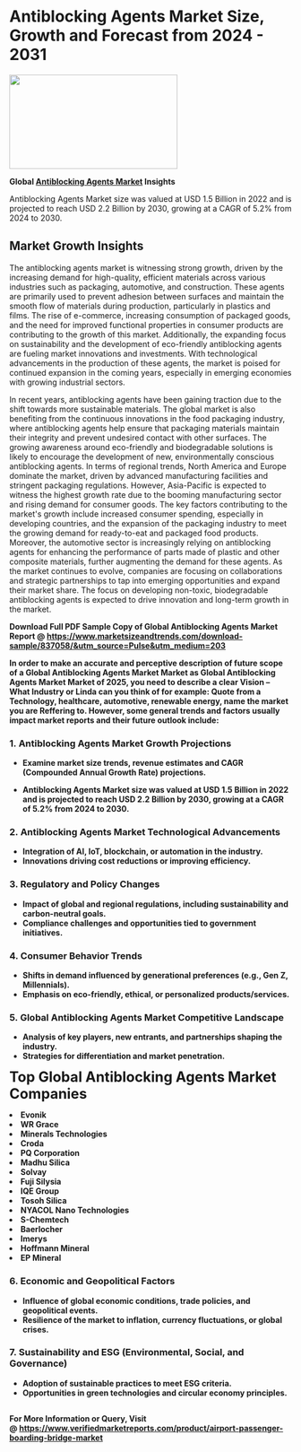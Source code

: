 <H1>Antiblocking Agents Market Size, Growth and Forecast from 2024 - 2031</H1><img class="aligncenter size-medium wp-image-584254" src="https://thirdeyenews.in/wp-content/uploads/2024/09/Global-Market-Research-300x168.jpeg" alt="" width="300" height="168" /><p><strong>Global&nbsp;<a href="https://www.marketsizeandtrends.com/download-sample/837058/&amp;utm_source=Pulse&amp;utm_medium=203">Antiblocking Agents Market</a> Insights</strong></p><p>Antiblocking Agents Market size was valued at USD 1.5 Billion in 2022 and is projected to reach USD 2.2 Billion by 2030, growing at a CAGR of 5.2% from 2024 to 2030.</p><p><h2>Market Growth Insights</h2> <p>The antiblocking agents market is witnessing strong growth, driven by the increasing demand for high-quality, efficient materials across various industries such as packaging, automotive, and construction. These agents are primarily used to prevent adhesion between surfaces and maintain the smooth flow of materials during production, particularly in plastics and films. The rise of e-commerce, increasing consumption of packaged goods, and the need for improved functional properties in consumer products are contributing to the growth of this market. Additionally, the expanding focus on sustainability and the development of eco-friendly antiblocking agents are fueling market innovations and investments. With technological advancements in the production of these agents, the market is poised for continued expansion in the coming years, especially in emerging economies with growing industrial sectors.</p> <p><strong></strong></p> <p>In recent years, antiblocking agents have been gaining traction due to the shift towards more sustainable materials. The global market is also benefiting from the continuous innovations in the food packaging industry, where antiblocking agents help ensure that packaging materials maintain their integrity and prevent undesired contact with other surfaces. The growing awareness around eco-friendly and biodegradable solutions is likely to encourage the development of new, environmentally conscious antiblocking agents. In terms of regional trends, North America and Europe dominate the market, driven by advanced manufacturing facilities and stringent packaging regulations. However, Asia-Pacific is expected to witness the highest growth rate due to the booming manufacturing sector and rising demand for consumer goods. The key factors contributing to the market's growth include increased consumer spending, especially in developing countries, and the expansion of the packaging industry to meet the growing demand for ready-to-eat and packaged food products. Moreover, the automotive sector is increasingly relying on antiblocking agents for enhancing the performance of parts made of plastic and other composite materials, further augmenting the demand for these agents. As the market continues to evolve, companies are focusing on collaborations and strategic partnerships to tap into emerging opportunities and expand their market share. The focus on developing non-toxic, biodegradable antiblocking agents is expected to drive innovation and long-term growth in the market.</p> <p><strong></p><p><span class=""><strong>Download Full PDF Sample Copy of Global Antiblocking Agents Market Report</strong> @ <a href="https://www.marketsizeandtrends.com/download-sample/837058/&amp;utm_source=Pulse&amp;utm_medium=203" target="_blank">https://www.marketsizeandtrends.com/download-sample/837058/&amp;utm_source=Pulse&amp;utm_medium=203</a></span></p><p>In order to make an accurate and perceptive description of future scope of a Global&nbsp;Antiblocking Agents Market Market as Global&nbsp;Antiblocking Agents Market Market of 2025, you need to describe a clear Vision &ndash; What Industry or Linda can you think of for example: Quote from a Technology, healthcare, automotive, renewable energy, name the market you are Reffering to. However, some general trends and factors usually impact market reports and their future outlook include:</p><h3>1.&nbsp;<strong>Antiblocking Agents Market Growth Projections</strong></h3><ul><li>Examine market size trends, revenue estimates and CAGR (Compounded Annual Growth Rate) projections.</li><li><p>Antiblocking Agents Market size was valued at USD 1.5 Billion in 2022 and is projected to reach USD 2.2 Billion by 2030, growing at a CAGR of 5.2% from 2024 to 2030.</p></li></ul><h3>2.&nbsp;<strong>Antiblocking Agents Market Technological Advancements</strong></h3><ul><li>Integration of AI, IoT, blockchain, or automation in the industry.</li><li>Innovations driving cost reductions or improving efficiency.</li></ul><h3>3.&nbsp;<strong>Regulatory and Policy Changes</strong></h3><ul><li>Impact of global and regional regulations, including sustainability and carbon-neutral goals.</li><li>Compliance challenges and opportunities tied to government initiatives.</li></ul><h3>4.&nbsp;<strong>Consumer Behavior Trends</strong></h3><ul><li>Shifts in demand influenced by generational preferences (e.g., Gen Z, Millennials).</li><li>Emphasis on eco-friendly, ethical, or personalized products/services.</li></ul><h3>5.&nbsp;<strong>Global Antiblocking Agents Market Competitive Landscape</strong></h3><ul><li>Analysis of key players, new entrants, and partnerships shaping the industry.</li><li>Strategies for differentiation and market penetration.</li></ul><p data-pm-slice="1 1 []"><span style="color: inherit; font-family: inherit; font-size: 25px;">Top Global Antiblocking Agents Market Companies</span></p><div class="" data-test-id=""><p><li>Evonik</li><li> WR Grace</li><li> Minerals Technologies</li><li> Croda</li><li> PQ Corporation</li><li> Madhu Silica</li><li> Solvay</li><li> Fuji Silysia</li><li> IQE Group</li><li> Tosoh Silica</li><li> NYACOL Nano Technologies</li><li> S-Chemtech</li><li> Baerlocher</li><li> Imerys</li><li> Hoffmann Mineral</li><li> EP Mineral</li></p></div><h3>6.&nbsp;<strong>Economic and Geopolitical Factors</strong></h3><ul><li>Influence of global economic conditions, trade policies, and geopolitical events.</li><li>Resilience of the market to inflation, currency fluctuations, or global crises.</li></ul><h3>7.&nbsp;<strong>Sustainability and ESG (Environmental, Social, and Governance)</strong></h3><ul><li>Adoption of sustainable practices to meet ESG criteria.</li><li>Opportunities in green technologies and circular economy principles.</li></ul><h2><strong style="font-size: 14px;">For More Information or Query, Visit @&nbsp;</strong><a style="background-color: #ffffff; font-size: 14px;" href="https://www.marketsizeandtrends.com/report/antiblocking-agents-market/" target="_blank">https://www.verifiedmarketreports.com/product/airport-passenger-boarding-bridge-market</a></h2>
